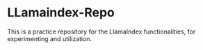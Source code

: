 # LLamaindex-Repo
This is a practice repository for the LlamaIndex functionalities, for experimenting and utilization.
